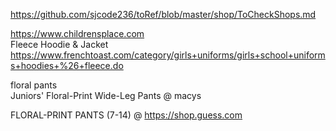 
https://github.com/sjcode236/toRef/blob/master/shop/ToCheckShops.md     
            
https://www.childrensplace.com     
     Fleece Hoodie & Jacket     
 https://www.frenchtoast.com/category/girls+uniforms/girls+school+uniforms+hoodies+%26+fleece.do      
            
            
            
     
     
     
floral pants      
Juniors' Floral-Print Wide-Leg Pants  @ macys         
      
FLORAL-PRINT PANTS (7-14) @ https://shop.guess.com    
                  




